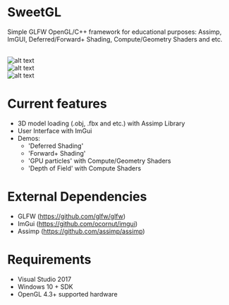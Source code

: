 # SweetGL
Simple GLFW OpenGL/C++ framework for educational purposes: Assimp, ImGUI, Deferred/Forward+ Shading, Compute/Geometry Shaders and etc.

<br>![alt text](https://preview.ibb.co/fYNQAf/Sweet-GL-Deferred-Shading.png")
<br>![alt text](https://preview.ibb.co/bQsYeK/DOF.png")
<br>![alt text](https://preview.ibb.co/nBUqRz/Untitled.png")

# Current features
- 3D model loading (.obj, .fbx and etc.) with Assimp Library
- User Interface with ImGui
- Demos:
  - 'Deferred Shading'
  - 'Forward+ Shading'
  - 'GPU particles' with Compute/Geometry Shaders
  - 'Depth of Field' with Compute Shaders

# External Dependencies
- GLFW (https://github.com/glfw/glfw)
- ImGui (https://github.com/ocornut/imgui)
- Assimp (https://github.com/assimp/assimp)

# Requirements
- Visual Studio 2017
- Windows 10 + SDK
- OpenGL 4.3+ supported hardware
